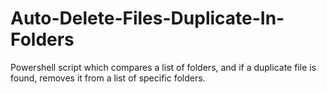 # Auto-Delete-Files-Duplicate-In-Folders
Powershell script which compares a list of folders, and if a duplicate file is found, removes it from a list of specific folders.
